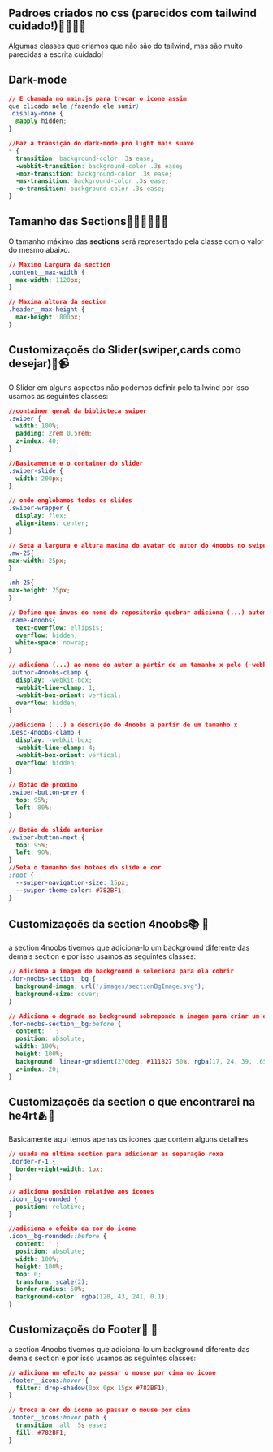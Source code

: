 ## Padroes criados no css (parecidos com tailwind cuidado!)🚨🧙‍♂️🚨
Algumas classes que criamos que não são do tailwind, mas são muito parecidas a escrita cuidado!

## Dark-mode

```css
// E chamada no main.js para trocar o icone assim
que clicado nele (fazendo ele sumir)
.display-none {
  @apply hidden;
}

//Faz a transição do dark-mode pro light mais suave
* {
  transition: background-color .3s ease;
  -webkit-transition: background-color .3s ease;
  -moz-transition: background-color .3s ease;
  -ms-transition: background-color .3s ease;
  -o-transition: background-color .3s ease;
}
```

## Tamanho das Sections👷🏻‍♂️👷🏻‍♀️
O tamanho máximo das **sections** será representado pela classe com o valor do mesmo abaixo.

```css
// Maximo Largura da section
.content__max-width {
  max-width: 1120px;
}

// Maxima altura da section
.header__max-height {
  max-height: 800px;
}
```

## Customizaçoẽs do Slider(swiper,cards como desejar)🎥📹
O Slider em alguns aspectos não podemos definir pelo tailwind por isso usamos as seguintes classes:

```css
//container geral da biblioteca swiper
.swiper {
  width: 100%;
  padding: 2rem 0.5rem;
  z-index: 40;
}

//Basicamente e o container do slider
.swiper-slide {
  width: 200px;
}

// onde englobamos todos os slides
.swiper-wrapper {
  display: flex;
  align-items: center;
}

// Seta a largura e altura maxima do avatar do autor do 4noobs no swiper/slider (tem um media querie do mesmo)
.mw-25{
max-width: 25px;
}

.mh-25{
max-height: 25px;
}

// Define que inves do nome do repositorio quebrar adiciona (...) automaticamente
.name-4noobs{
  text-overflow: ellipsis;
  overflow: hidden;
  white-space: nowrap;
}

// adiciona (...) ao nome do autor a partir de um tamanho x pelo (-webkit-line-clamp: 1;)
.author-4noobs-clamp {
  display: -webkit-box;
  -webkit-line-clamp: 1;
  -webkit-box-orient: vertical;
  overflow: hidden;
}

//adiciona (...) a descrição do 4noobs a partir de um tamanho x
.Desc-4noobs-clamp {
  display: -webkit-box;
  -webkit-line-clamp: 4;
  -webkit-box-orient: vertical;  
  overflow: hidden;
}

// Botão de proximo
.swiper-button-prev {
  top: 95%;
  left: 80%;
}

// Botão de slide anterior 
.swiper-button-next {
  top: 95%;
  left: 90%;
}
//Seta o tamanho dos botões do slide e cor
:root {
  --swiper-navigation-size: 15px;
  --swiper-theme-color: #782BF1;
}
```

## Customizaçoẽs da section 4noobs📚 📕
a section 4noobs tivemos que adiciona-lo um background diferente das demais section e por isso usamos as seguintes classes:
```css
// Adiciona a imagem de background e seleciona para ela cobrir
.for-noobs-section__bg {
  background-image: url('/images/sectionBgImage.svg');
  background-size: cover;
}

// Adiciona o degrade ao background sobrepondo a imagem para criar um efeito legal
.for-noobs-section__bg:before {
  content: '';
  position: absolute;
  width: 100%;
  height: 100%;
  background: linear-gradient(270deg, #111827 50%, rgba(17, 24, 39, .65) 100%);
  z-index: 20;
}
```
## Customizaçoẽs da section o que encontrarei na he4rt🫂🥷
Basicamente aqui temos apenas os icones que contem alguns detalhes
```css
// usada na ultima section para adicionar as separação roxa
.border-r-1 {
  border-right-width: 1px;
}

// adiciona position relative aos icones
.icon__bg-rounded {
  position: relative;
}

//adiciona o efeito da cor do icone
.icon__bg-rounded::before {
  content: '';
  position: absolute;
  width: 100%;
  height: 100%;
  top: 0;
  transform: scale(2);
  border-radius: 50%;
  background-color: rgba(120, 43, 241, 0.1);
}
```
## Customizaçoẽs do Footer🚦 🚥
a section 4noobs tivemos que adiciona-lo um background diferente das demais section e por isso usamos as seguintes classes:
```css
// adiciona um efeito ao passar o mouse por cima no icone
.footer__icons:hover {
  filter: drop-shadow(0px 0px 15px #782BF1);
}

// troca a cor do icone ao passar o mouse por cima
.footer__icons:hover path {
  transition: all .5s ease;
  fill: #782BF1;
}

```